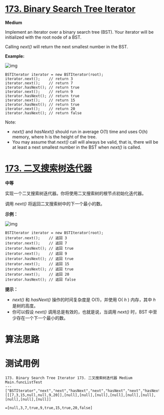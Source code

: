 # [173. Binary Search Tree Iterator][enTitle]

**Medium**

Implement an iterator over a binary search tree (BST). Your iterator will be initialized with the root node of a BST.

Calling  *next()*  will return the next smallest number in the BST.





**Example:**

![img](https://assets.leetcode.com/uploads/2018/12/25/bst-tree.png)

```
BSTIterator iterator = new BSTIterator(root);
iterator.next();    // return 3
iterator.next();    // return 7
iterator.hasNext(); // return true
iterator.next();    // return 9
iterator.hasNext(); // return true
iterator.next();    // return 15
iterator.hasNext(); // return true
iterator.next();    // return 20
iterator.hasNext(); // return false

```



Note:

-  *next()*  and  *hasNext()*  should run in average O(1) time and uses O(h) memory, where h is the height of the tree.
- You may assume that  *next()*  call will always be valid, that is, there will be at least a next smallest number in the BST when  *next()*  is called.
# [173. 二叉搜索树迭代器][cnTitle]

**中等**

实现一个二叉搜索树迭代器。你将使用二叉搜索树的根节点初始化迭代器。

调用  *next()*  将返回二叉搜索树中的下一个最小的数。



**示例：**

![img](https://assets.leetcode-cn.com/aliyun-lc-upload/uploads/2018/12/25/bst-tree.png)

```
BSTIterator iterator = new BSTIterator(root);
iterator.next();    // 返回 3
iterator.next();    // 返回 7
iterator.hasNext(); // 返回 true
iterator.next();    // 返回 9
iterator.hasNext(); // 返回 true
iterator.next();    // 返回 15
iterator.hasNext(); // 返回 true
iterator.next();    // 返回 20
iterator.hasNext(); // 返回 false
```



**提示：**

-  *next()*  和  *hasNext()*  操作的时间复杂度是 O(1)，并使用 O( *h* ) 内存，其中  *h* 是树的高度。
- 你可以假设  *next()*  调用总是有效的，也就是说，当调用  *next()*  时，BST 中至少存在一个下一个最小的数。


# 算法思路

# 测试用例
```
173. Binary Search Tree Iterator 173. 二叉搜索树迭代器 Medium
Main.funcListTest
---
["BSTIterator","next","next","hasNext","next","hasNext","next","hasNext","next","hasNext"]
[[[7,3,15,null,null,9,20]],[null],[null],[null],[null],[null],[null],[null],[null],[null]]

=[null,3,7,true,9,true,15,true,20,false]
```

[enTitle]: https://leetcode.com/problems/binary-search-tree-iterator/
[cnTitle]: https://leetcode-cn.com/problems/binary-search-tree-iterator/

